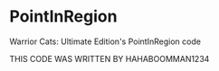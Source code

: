 # PointInRegion
Warrior Cats: Ultimate Edition's PointInRegion code

THIS CODE WAS WRITTEN BY HAHABOOMMAN1234
